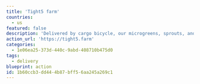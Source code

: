 ```yaml
---
title: 'Tight5 farm'
countries:
  - us
featured: false
description: 'Delivered by cargo bicycle, our microgreens, sprouts, and culinary herbs are grown sustainably at production scale in an ultra-minimalist hydroponic vertical farming unit'
action_url: 'https://tight5.farm'
categories:
  - 1e06ea25-373d-440c-9abd-408710b475d0
tags:
  - delivery
blueprint: action
id: 1b60ccb3-dd44-4b87-bff5-6aa245a269c1
---
```


